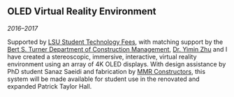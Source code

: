 ## OLED Virtual Reality Environment

*2016&ndash;2017*

Supported by [LSU Student Technology Fees][stf], with matching support by the [Bert S. Turner Department of Construction Management][cm], [Dr. Yimin Zhu][zhu] and I have created a stereoscopic, immersive, interactive, virtual reality environment using an array of 4K OLED displays. With design assistance by PhD student Sanaz Saeidi and fabrication by [MMR Constructors][mmr], this system will be made available for student use in the renovated and expanded Patrick Taylor Hall.

[zhu]: https://www.cm.lsu.edu/people/faculty/facstaff/yimin.zhu
[stf]: http://sites01.lsu.edu/wp/stf/
[cm]: http://www.cm.lsu.edu/
[mmr]: http://www.mmrgrp.com/